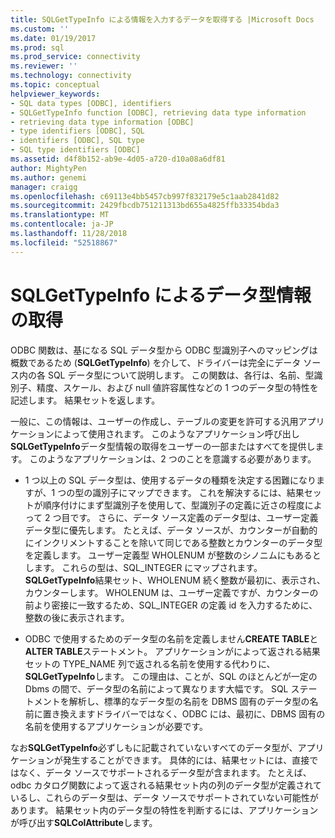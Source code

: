 ```yaml
---
title: SQLGetTypeInfo による情報を入力するデータを取得する |Microsoft Docs
ms.custom: ''
ms.date: 01/19/2017
ms.prod: sql
ms.prod_service: connectivity
ms.reviewer: ''
ms.technology: connectivity
ms.topic: conceptual
helpviewer_keywords:
- SQL data types [ODBC], identifiers
- SQLGetTypeInfo function [ODBC], retrieving data type information
- retrieving data type information [ODBC]
- type identifiers [ODBC], SQL
- identifiers [ODBC], SQL type
- SQL type identifiers [ODBC]
ms.assetid: d4f8b152-ab9e-4d05-a720-d10a08a6df81
author: MightyPen
ms.author: genemi
manager: craigg
ms.openlocfilehash: c69113e4bb5457cb997f832179e5c1aab2841d82
ms.sourcegitcommit: 2429fbcdb751211313bd655a4825ffb33354bda3
ms.translationtype: MT
ms.contentlocale: ja-JP
ms.lasthandoff: 11/28/2018
ms.locfileid: "52518867"
---
```

# <a name="retrieving-data-type-information-with-sqlgettypeinfo"></a>SQLGetTypeInfo によるデータ型情報の取得
ODBC 関数は、基になる SQL データ型から ODBC 型識別子へのマッピングは概数であるため (**SQLGetTypeInfo**) を介して、ドライバーは完全にデータ ソース内の各 SQL データ型について説明します。 この関数は、各行は、名前、型識別子、精度、スケール、および null 値許容属性などの 1 つのデータ型の特性を記述します。 結果セットを返します。  
  
 一般に、この情報は、ユーザーの作成し、テーブルの変更を許可する汎用アプリケーションによって使用されます。 このようなアプリケーション呼び出し**SQLGetTypeInfo**データ型情報の取得をユーザーの一部またはすべてを提供します。 このようなアプリケーションは、2 つのことを意識する必要があります。  
  
-   1 つ以上の SQL データ型は、使用するデータの種類を決定する困難になりますが、1 つの型の識別子にマップできます。 これを解決するには、結果セットが順序付けにまず型識別子を使用して、型識別子の定義に近さの程度によって 2 つ目です。 さらに、データ ソース定義のデータ型は、ユーザー定義データ型に優先します。 たとえば、データ ソースが、カウンターが自動的にインクリメントすることを除いて同じである整数とカウンターのデータ型を定義します。 ユーザー定義型 WHOLENUM が整数のシノニムにもあるとします。 これらの型は、SQL_INTEGER にマップされます。 **SQLGetTypeInfo**結果セット、WHOLENUM 続く整数が最初に、表示され、カウンターします。 WHOLENUM は、ユーザー定義ですが、カウンターの前より密接に一致するため、SQL_INTEGER の定義 id を入力するために、整数の後に表示されます。  
  
-   ODBC で使用するためのデータ型の名前を定義しません**CREATE TABLE**と**ALTER TABLE**ステートメント。 アプリケーションがによって返される結果セットの TYPE_NAME 列で返される名前を使用する代わりに、 **SQLGetTypeInfo**します。 この理由は、ことが、SQL のほとんどが一定の Dbms の間で、データ型の名前によって異なります大幅です。 SQL ステートメントを解析し、標準的なデータ型の名前を DBMS 固有のデータ型の名前に置き換えますドライバーではなく、ODBC には、最初に、DBMS 固有の名前を使用するアプリケーションが必要です。  
  
 なお**SQLGetTypeInfo**必ずしもに記載されていないすべてのデータ型が、アプリケーションが発生することができます。 具体的には、結果セットには、直接ではなく、データ ソースでサポートされるデータ型が含まれます。 たとえば、odbc カタログ関数によって返される結果セット内の列のデータ型が定義されているし、これらのデータ型は、データ ソースでサポートされていない可能性があります。 結果セット内のデータ型の特性を判断するには、アプリケーションが呼び出す**SQLColAttribute**します。
